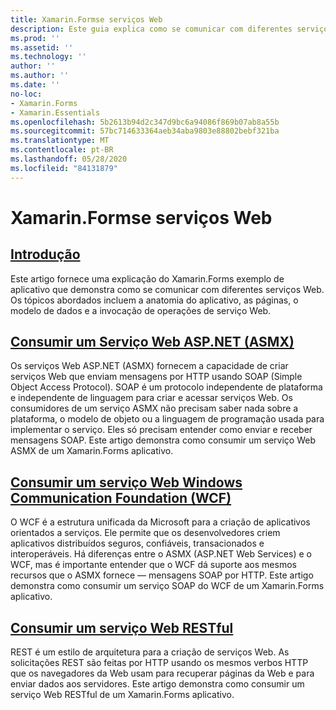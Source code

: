 ```yaml
---
title: Xamarin.Formse serviços Web
description: Este guia explica como se comunicar com diferentes serviços da Web para fornecer a funcionalidade CRUD (criar, ler, atualizar e excluir) a um Xamarin.Forms aplicativo. Os tópicos abordados incluem a comunicação com serviços ASMX, serviços WCF, serviços REST.
ms.prod: ''
ms.assetid: ''
ms.technology: ''
author: ''
ms.author: ''
ms.date: ''
no-loc:
- Xamarin.Forms
- Xamarin.Essentials
ms.openlocfilehash: 5b2613b94d2c347d9bc6a94086f869b07ab8a55b
ms.sourcegitcommit: 57bc714633364aeb34aba9803e88802bebf321ba
ms.translationtype: MT
ms.contentlocale: pt-BR
ms.lasthandoff: 05/28/2020
ms.locfileid: "84131879"
---
```

# <a name="xamarinforms-and-web-services"></a>Xamarin.Formse serviços Web

## <a name="introduction"></a>[Introdução](introduction.md)

Este artigo fornece uma explicação do Xamarin.Forms exemplo de aplicativo que demonstra como se comunicar com diferentes serviços Web. Os tópicos abordados incluem a anatomia do aplicativo, as páginas, o modelo de dados e a invocação de operações de serviço Web.

## <a name="consume-an-aspnet-web-service-asmx"></a>[Consumir um Serviço Web ASP.NET (ASMX)](~/xamarin-forms/data-cloud/web-services/asmx.md)

Os serviços Web ASP.NET (ASMX) fornecem a capacidade de criar serviços Web que enviam mensagens por HTTP usando SOAP (Simple Object Access Protocol). SOAP é um protocolo independente de plataforma e independente de linguagem para criar e acessar serviços Web. Os consumidores de um serviço ASMX não precisam saber nada sobre a plataforma, o modelo de objeto ou a linguagem de programação usada para implementar o serviço. Eles só precisam entender como enviar e receber mensagens SOAP. Este artigo demonstra como consumir um serviço Web ASMX de um Xamarin.Forms aplicativo.

## <a name="consume-a-windows-communication-foundation-wcf-web-service"></a>[Consumir um serviço Web Windows Communication Foundation (WCF)](~/xamarin-forms/data-cloud/web-services/wcf.md)

O WCF é a estrutura unificada da Microsoft para a criação de aplicativos orientados a serviços. Ele permite que os desenvolvedores criem aplicativos distribuídos seguros, confiáveis, transacionados e interoperáveis. Há diferenças entre o ASMX (ASP.NET Web Services) e o WCF, mas é importante entender que o WCF dá suporte aos mesmos recursos que o ASMX fornece — mensagens SOAP por HTTP. Este artigo demonstra como consumir um serviço SOAP do WCF de um Xamarin.Forms aplicativo.

## <a name="consume-a-restful-web-service"></a>[Consumir um serviço Web RESTful](~/xamarin-forms/data-cloud/web-services/rest.md)

REST é um estilo de arquitetura para a criação de serviços Web. As solicitações REST são feitas por HTTP usando os mesmos verbos HTTP que os navegadores da Web usam para recuperar páginas da Web e para enviar dados aos servidores. Este artigo demonstra como consumir um serviço Web RESTful de um Xamarin.Forms aplicativo.
